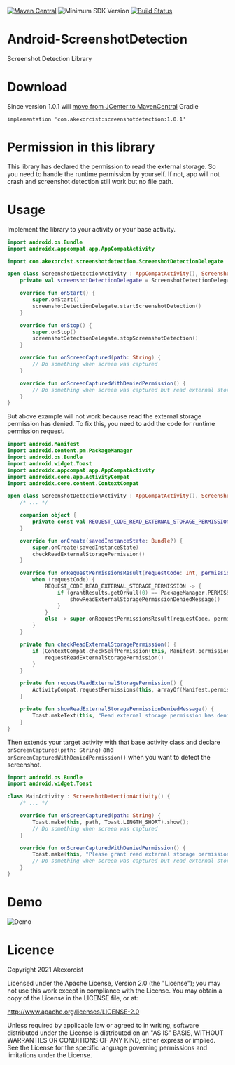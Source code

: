 [![Maven Central](https://maven-badges.herokuapp.com/maven-central/com.akexorcist/screenshotdetection/badge.svg)](https://search.maven.org/artifact/com.akexorcist/screenshotdetection) 
![Minimum SDK Version](https://img.shields.io/badge/minSdkVersion-16-brightgreen) 
[![Build Status](https://travis-ci.org/akexorcist/ScreenshotDetection.svg?branch=master)](https://travis-ci.org/akexorcist/ScreenshotDetection)

# Android-ScreenshotDetection

Screenshot Detection Library

# Download

Since version 1.0.1 will [move from JCenter to MavenCentral](https://developer.android.com/studio/build/jcenter-migration)
Gradle

```
implementation 'com.akexorcist:screenshotdetection:1.0.1'
```

# Permission in this library

This library has declared the permission to read the external storage. So you need to handle the runtime permission by yourself. If not, app will not crash and screenshot detection still work but no file path.

# Usage

Implement the library to your activity or your base activity.

```kotlin
import android.os.Bundle
import androidx.appcompat.app.AppCompatActivity

import com.akexorcist.screenshotdetection.ScreenshotDetectionDelegate

open class ScreenshotDetectionActivity : AppCompatActivity(), ScreenshotDetectionDelegate.ScreenshotDetectionListener {
    private val screenshotDetectionDelegate = ScreenshotDetectionDelegate(this, this)

    override fun onStart() {
        super.onStart()
        screenshotDetectionDelegate.startScreenshotDetection()
    }

    override fun onStop() {
        super.onStop()
        screenshotDetectionDelegate.stopScreenshotDetection()
    }

    override fun onScreenCaptured(path: String) {
        // Do something when screen was captured
    }

    override fun onScreenCapturedWithDeniedPermission() {
        // Do something when screen was captured but read external storage permission has denied
    }
}
```

But above example will not work because read the external storage permission has denied. To fix this, you need to add the code for runtime permission request.

```kotlin
import android.Manifest
import android.content.pm.PackageManager
import android.os.Bundle
import android.widget.Toast
import androidx.appcompat.app.AppCompatActivity
import androidx.core.app.ActivityCompat
import androidx.core.content.ContextCompat

open class ScreenshotDetectionActivity : AppCompatActivity(), ScreenshotDetectionDelegate.ScreenshotDetectionListener {
    /* ... */

    companion object {
        private const val REQUEST_CODE_READ_EXTERNAL_STORAGE_PERMISSION = 3009
    }

    override fun onCreate(savedInstanceState: Bundle?) {
        super.onCreate(savedInstanceState)
        checkReadExternalStoragePermission()
    }

    override fun onRequestPermissionsResult(requestCode: Int, permissions: Array<out String>, grantResults: IntArray) {
        when (requestCode) {
            REQUEST_CODE_READ_EXTERNAL_STORAGE_PERMISSION -> {
                if (grantResults.getOrNull(0) == PackageManager.PERMISSION_DENIED) {
                    showReadExternalStoragePermissionDeniedMessage()
                }
            }
            else -> super.onRequestPermissionsResult(requestCode, permissions, grantResults)
        }
    }

    private fun checkReadExternalStoragePermission() {
        if (ContextCompat.checkSelfPermission(this, Manifest.permission.READ_EXTERNAL_STORAGE) != PackageManager.PERMISSION_GRANTED) {
            requestReadExternalStoragePermission()
        }
    }

    private fun requestReadExternalStoragePermission() {
        ActivityCompat.requestPermissions(this, arrayOf(Manifest.permission.READ_EXTERNAL_STORAGE), REQUEST_CODE_READ_EXTERNAL_STORAGE_PERMISSION)
    }

    private fun showReadExternalStoragePermissionDeniedMessage() {
        Toast.makeText(this, "Read external storage permission has denied", Toast.LENGTH_SHORT).show()
    }
}
```

Then extends your target activity with that base activity class and declare `onScreenCaptured(path: String)` and `onScreenCapturedWithDeniedPermission()` when you want to detect the screenshot.

```kotlin
import android.os.Bundle
import android.widget.Toast

class MainActivity : ScreenshotDetectionActivity() {
	/* ... */

    override fun onScreenCaptured(path: String) {
        Toast.make(this, path, Toast.LENGTH_SHORT).show();
        // Do something when screen was captured
    }

    override fun onScreenCapturedWithDeniedPermission() {
        Toast.make(this, "Please grant read external storage permission for screenshot detection", Toast.LENGTH_SHORT).show()
        // Do something when screen was captured but read external storage permission has denied
    }
}
```

# Demo

![Demo](https://raw.githubusercontent.com/akexorcist/Android-ScreenshotDetection/master/Images/screenshot_001.gif)

# Licence

Copyright 2021 Akexorcist

Licensed under the Apache License, Version 2.0 (the "License"); you may not use this work except in compliance with the License. You may obtain a copy of the License in the LICENSE file, or at:

http://www.apache.org/licenses/LICENSE-2.0

Unless required by applicable law or agreed to in writing, software distributed under the License is distributed on an "AS IS" BASIS, WITHOUT WARRANTIES OR CONDITIONS OF ANY KIND, either express or implied. See the License for the specific language governing permissions and limitations under the License.
